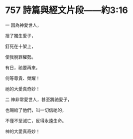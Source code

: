 # 757 詩篇與經文片段――約3:16

一 因為神愛世人，

捨了獨生愛子，

釘死在十架上，

使我脫罪權勢。

有日，祂要再來，

何等尊貴、榮耀！

祂的大愛真奇妙！

二 神非常愛世人，甚至將祂愛子，

也賜給了他們，叫一切信祂的，

不僅不至滅亡，反得永遠生命。

神的大愛真奇妙！

